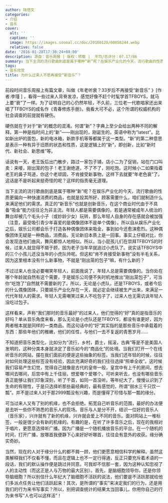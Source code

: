 ```yaml
---
author: 陆倍文
categories:
- 介绍
- 音乐
cover:
  alt: ''
  caption: ''
  image: https://images.soomal.cc/doc/20160128/00058244.webp
  relative: false
date: '2016-01-28T17:30:24+08:00'
description: 源自：音乐周报 | 版权：转载 |  平均/总评分：07.17/86
summary: 当下主流的流行歌曲到底是属于哪种“新”呢？在娱乐产业化的今天，流行歌曲的性质更偏向一种快速消费的商品，也就是投其所好，顾客需要什么，咱们就制造什么来满足他们的需求。真正的“新音乐”也就是创新音乐，在这个商业时代由于不具备“吸金”能力往往沦为非主流……
tags:
- 音乐欣赏
title: 为什么过来人不愿再接受“新音乐”？
---
```


前段时间音乐周报上有篇文章，叫做《年老听衰？33岁后不再接受“新音乐” 》[作者:李瑾 ]
，看得一些过来人背脊发凉，感觉好像不赶个时髦学首TFBOYS，就马上要“衰”了一样。为了证明自己的心仍然年轻，不久前，三位老一代歌唱家还出来唱了TFBOYS的成名作《青春修炼手册》。我看大可不必，这个所谓的权威机构的社会调查的前提就有硬伤。

硬伤就在于对于“新”的概念的混淆。何谓“新”？字典上至少会给出两种不同的解释。第一种是指时间上的“新”――刚出现的，刚诞生的，英语中称为“latest”。比如新出炉的面包，新的电冰箱，新款手机等等都属于这一类型。“新”的第二种意思是表示一种有异于旧质的状态和性质，这是逻辑上的“新”，即创新，比如“新时代、新社会、新思维”等。

话说有一天，老王饭后出门散步，路过一家包子铺，店小二为了促销，站在门口叫卖：来喽，刚出笼的包子！老王谢绝道，不了不了，刚吃饱。这时候小二如果指着老王的鼻子骂道，你这个老顽固，不肯接受新事物，这样下去就要“年老色衰”了。这话是不是听起来挺奇怪的呢？这样的指责毫无道理。

当下主流的流行歌曲到底是属于哪种“新”呢？在娱乐产业化的今天，流行歌曲的性质更偏向一种快速消费的商品，也就是投其所好，顾客需要什么，咱们就制造什么来满足他们的需求。真正的“新音乐”也就是创新音乐，在这个商业时代由于不具备“吸金”能力往往沦为非主流。年轻人都是需要偶像的，若是通常被成年人统治的舞台却被几个毛头小子（或妙龄少女）玩转，那么年轻人自身的存在感就会被加强（注意，最受吸引青少年喜爱的是偶像团体不是单个偶像）。所以自从娱乐产业化之后，娱乐公司都会乐于打造各种偶像团体来吸金，事到如今还愈演愈烈。这种偶像团体无疑是一种商品，消费品，无论新旧本质上是一回事。事实上仔细对比，你会发现连他们曲风，舞风都惊人地相似。所以，当小屁孩儿们在崇拜TFBOYS的时候，过来人就显得不屑于顾，因为老子当年早就追过小虎队了。说实话TFBOYS中的三个小孩儿还没当年的小虎队帅呢。但这和“肯不肯接受新事物”没有半毛关系，因为这里根本没有什么新事物，不就是“刚出笼的包子”嘛，有什么新的？

不过过来人也没必要嘲笑年轻人，前面我说了，年轻人总是需要偶像的。当你处在哪个年龄就自然有这个需要，于是娱乐公司便不失时机地推出“刚出笼包子”，可当你“吃饱了”自然就不需要新的了。所以，无论是小虎队，还是TFBOYS，或者今后的什么偶像团体，只要娱乐产业化存在一天，就必定会继续被生产出来，来满足一代代年轻人的需求。年轻人无需嘲笑过来人不吃包子了，过来人也无需讥讽年轻人没吃过包子。

这样看来，声称“我们那时的音乐最好”的过来人，他们觉得的“好”真的是指音乐的好吗？单从音乐角度来看，那么无论是小虎队还是TFBOYS，都没有谁更好，因为两者根本就是同样的一类商品。而这句话中的“好”其实指的是那些音乐中承载着的东西：那些年他们的稚嫩，他们的任性，与他们一去不复返的青葱岁月……

不知道把音乐类型化，比如分为“流行，乡村，爵士，摇滚，古典”等是不是美国人发明的，这种分类本身就决定了音乐如今的“商品化”的处境。当我们打开一个在线听音乐的网站，摆在我们面前的便是这些抽象的标签。当我们还年轻的时候，往往对如何处理这些标签没有经验，因此充满好奇的我们往往选择“照单全收”。这时候我们容易产生幻觉，觉得自己就像是古代的皇帝一般，皇宫中有上千的房间，想去哪间去哪间，后宫中有上千佳丽，想爱哪个爱哪个。可听来听去，也没有哪些音乐真正能够让我们印象深刻，听了千首，如同一首没听。等年纪大了，慢慢认识到了生命的有限性，于是只选择听那些最经典的，最有感觉的，所谓“弱水三千只饮一瓢”。并不是过来人对于那2999瓢没有兴趣，而是懂得了珍惜与那一瓢的缘分。

可当过来人又有了别的机缘，也不会拒绝。拓宽自己听音乐的范围，最好的办法便是去听一些你不熟悉的音乐人的现场。音乐与人是分不开，结识一位好的音乐人（音乐家），兴许就有了新的机缘，兴许就会爱上不同的音乐。面对网站上一堆标签，一般是很少会有新的机缘的。有趣的是，在听了许多音乐之后，现在的我相对于唱片，更愿意选择听广播。因为广播是一个随机播放音乐的平台。在一个随机的时间，打开广播，放哪首我便静下心来好好听哪首，往往会有意外的收获。缘分确实奇妙。

当然，现在的人对于缘分什么的都不屑一顾，他们更愿意相信科学的解释。虽然这类解释我们不仅看不懂，而且在逻辑上也不一定行得通，反正只要充斥着术语的一段话，我们的默认操作便是跳过并同意。可我却不信那一套，因为这种认知忽视了人的主动性（而这正是人与万物的最大区别）。首先，是脑细胞领导你，还是你领导脑细胞？所以别信什么年纪大了脑细胞不活跃的说法，他们要是不活跃那就给他们多派点任务让他们活跃起来！其次，是所谓的“事实”来决定我们的行为，还是用我们的行为来书写事实？所以，别把调查统计的结果太当回事儿，你用你自己的行为来书写“人也可以这样活”！